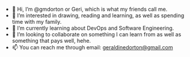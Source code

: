 - 👋 Hi, I’m @gmdorton or Geri, which is what my friends call me.
- 👀 I’m interested in drawing, reading and learning, as well as spending time with my family.
- 🌱 I’m currently learning about DevOps and Software Engineering.
- 💞️ I’m looking to collaborate on something I can learn from as well as something that pays well, hehe.
- 📫 You can reach me through email: geraldinedorton@gmail.com

<!---
gmdorton/gmdorton is a ✨ special ✨ repository because its `README.md` (this file) appears on your GitHub profile.
You can click the Preview link to take a look at your changes.
--->
